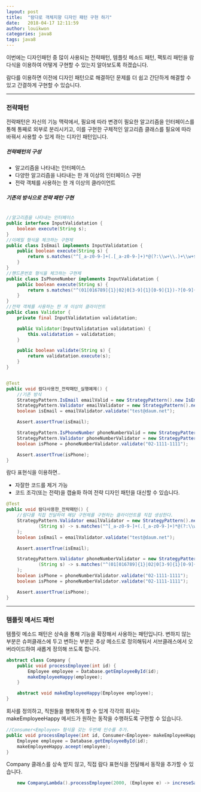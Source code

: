 ```yaml
---
layout: post
title:  "람다로 객체지향 디자인 패턴 구현 하기"
date:   2018-04-17 12:11:59
author: louikwon
categories: java8
tags: java8
---
```

이번에는 디자인패턴 중 많이 사용되는 전략패턴, 템플릿 메소드 패턴, 팩토리 패턴을 람다식을 이용하여 어떻게 구현할 수 있는지 알아보도록 하겠습니다.



람다를 이용하면 이전에 디자인 패턴으로 해결하던 문제를 더 쉽고 간단하게 해결할 수 있고 간결하게 구현할 수 있습니다.

***
### 전략패턴

전략패턴은 자신의 기능 맥락에서, 필요에 따라 변경이 필요한 알고리즘을 인터페이스를 통해 통째로 외부로 분리시키고, 이를 구현한 구체적인 알고리즘 클래스를 필요에 따라 바꿔서 사용할 수 있게 하는 디자인 패턴입니다.

##### 전략패턴의 구성
- 알고리즘을 나타내는 인터페이스
- 다양한 알고리즘을 나타내는 한 개 이상의 인터페이스 구현
- 전략 객체를 사용하는 한 개 이상의 클라이언트


##### 기존의 방식으로 전략 패턴 구현
```java

//알고리즘을 나타내는 인터페이스  
public interface InputValidatation {
    boolean execute(String s);
}
//이메일 형식을 체크하는 구현체
public class IsEmail implements InputValidatation {
    public boolean execute(String s) {
        return s.matches("^[_a-z0-9-]+(.[_a-z0-9-]+)*@(?:\\w+\\.)+\\w+$");
    }
}
//핸드폰번호 형식을 체크하는 구현체
public class IsPhoneNumber implements InputValidatation {
    public boolean execute(String s) {
        return s.matches("^(01[016789]{1}|02|0[3-9]{1}[0-9]{1})-?[0-9]{3,4}-?[0-9]{4}$");
    }
}
//전략 객체를 사용하는 한 개 이상의 클라이언트 
public class Validator {
    private final InputValidatation validatation;

    public Validator(InputValidatation validatation) {
        this.validatation = validatation;
    }

    public boolean validate(String s) {
        return validatation.execute(s);
    }
}


@Test
public void 람다사용전_전략패턴_실행예제() {
    //기존 방식
    StrategyPattern.IsEmail emailValid = new StrategyPattern().new IsEmail();
    StrategyPattern.Validator emailValidator = new StrategyPattern().new Validator(emailValid);
    boolean isEmail = emailValidator.validate("test@daum.net");

    Assert.assertTrue(isEmail);

    StrategyPattern.IsPhoneNumber phoneNumberValid = new StrategyPattern().new IsPhoneNumber();
    StrategyPattern.Validator phoneNumberValidator = new StrategyPattern().new Validator(phoneNumberValid);
    boolean isPhone = phoneNumberValidator.validate("02-1111-1111");

    Assert.assertTrue(isPhone);
}

```

람다 표현식을 이용하면..
 - 자잘한 코드를 제거 가능
 - 코드 조각(또는 전략)을 캡슐화 하여 전략 디자인 패턴을 대신할 수 있습니다.


```java
@Test
public void 람다사용한_전략패턴() {
    //람다를 직접 전달하여 해당 구현체를 구현하는 클라이언트를 직접 생성한다.
    StrategyPattern.Validator emailValidator = new StrategyPattern().new Validator(
            (String s) -> s.matches("^[_a-z0-9-]+(.[_a-z0-9-]+)*@(?:\\w+\\.)+\\w+$")
    );
    boolean isEmail = emailValidator.validate("test@daum.net");

    Assert.assertTrue(isEmail);

    StrategyPattern.Validator phoneNumberValidator = new StrategyPattern().new Validator(
            (String s) -> s.matches("^(01[016789]{1}|02|0[3-9]{1}[0-9]{1})-?[0-9]{3,4}-?[0-9]{4}$")
    );
    boolean isPhone = phoneNumberValidator.validate("02-1111-1111");
    boolean isPhone = phoneNumberValidator.validate("02-1111-1111");

    Assert.assertTrue(isPhone);
}

```
***

### 템플릿 메서드 패턴
템플릿 메소드 패턴은 상속을 통해 기능을 확장해서 사용하는 패턴입니다. 
변하지 않는 부분은 슈퍼클래스에 두고 변하는 부분은 추상 메소드로 정의해둬서 서브클래스에서 오버라이드하여 새롭게 정의해 쓰도록 합니다.

```java
abstract class Company {
    public void processEmployee(int id) {
        Employee employee = Database.getEmployeeById(id);
        makeEmployeeHappy(employee);
    }

    abstract void makeEmployeeHappy(Employee employee);
} 
```
회사를 정의하고, 직원들을 행복하게 할 수 있게 각각의 회사는 makeEmployeeHappy 메서드가 원하는 동작을 수행하도록 구현할 수 있습니다.

```java
//Consumer<Employee> 형식을 갖는 두번째 인수를 추가.
public void processEmployee(int id, Consumer<Employee> makeEmployeeHappy) {
    Employee employee = Database.getEmployeeById(id);
    makeEmployeeHappy.aceept(employee);
}
```

Company 클래스를 상속 받지 않고, 직접 람다 표현식을 전달해서 동작을 추가할 수 있습니다. 

```java
    new CompanyLambda().processEmployee(2000, (Employee e) -> increseSalary());
```
